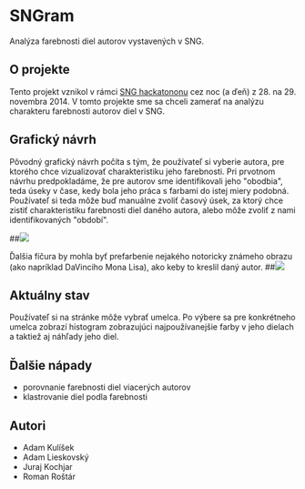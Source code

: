 
# SNGram #

Analýza farebnosti diel autorov vystavených v SNG.

## O projekte ##

Tento projekt vznikol v rámci [SNG hackatononu](http://hackathon.sng.sk/) cez noc (a ďeň) z 28. na 29. novembra 2014. V tomto projekte sme sa chceli zamerať na analýzu charakteru farebnosti autorov diel v SNG. 

## Grafický návrh ##
Pôvodný grafický návrh počíta s tým, že používateľ si vyberie autora, pre ktorého chce vizualizovať charakteristiku jeho farebnosti. Pri prvotnom návrhu predpokladáme, že pre autorov sme identifikovali jeho "obodbia", teda úseky v čase, kedy bola jeho práca s farbami do istej miery podobná. Používateľ si teda môže buď manuálne zvoliť časový úsek, za ktorý chce zistiť charakteristiku farebnosti diel daného autora, alebo môže zvoliť z nami identifikovaných "období".

##<img src ="https://dl.dropboxusercontent.com/u/55261792/sngram_design1.png">

Ďalšia fíčura by mohla byť prefarbenie nejakého notoricky známeho obrazu (ako napríklad DaVinciho Mona Lisa), ako keby to kreslil daný autor.
##<img src ="https://dl.dropboxusercontent.com/u/55261792/sngram_design2.png">

## Aktuálny stav ##

Používateľ si na stránke môže vybrať umelca. Po výbere sa pre konkrétneho umelca zobrazí histogram zobrazujúci najpoužívanejšie farby v jeho dielach a taktiež aj náhľady jeho diel. 

## Ďalšie nápady ##

* porovnanie farebnosti diel viacerých autorov 
* klastrovanie diel podla farebnosti 


## Autori ##
* Adam Kulíšek
* Adam Lieskovský
* Juraj Kochjar
* Roman Roštár


